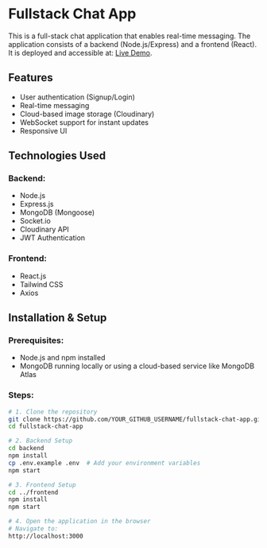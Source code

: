# Fullstack Chat App

This is a full-stack chat application that enables real-time messaging. The application consists of a backend (Node.js/Express) and a frontend (React). It is deployed and accessible at: [Live Demo](https://fullstack-chat-app-4fep.onrender.com).

## Features
- User authentication (Signup/Login)
- Real-time messaging
- Cloud-based image storage (Cloudinary)
- WebSocket support for instant updates
- Responsive UI

## Technologies Used
### Backend:
- Node.js
- Express.js
- MongoDB (Mongoose)
- Socket.io
- Cloudinary API
- JWT Authentication

### Frontend:
- React.js
- Tailwind CSS
- Axios

## Installation & Setup

### Prerequisites:
- Node.js and npm installed
- MongoDB running locally or using a cloud-based service like MongoDB Atlas

### Steps:
```bash
# 1. Clone the repository
git clone https://github.com/YOUR_GITHUB_USERNAME/fullstack-chat-app.git
cd fullstack-chat-app

# 2. Backend Setup
cd backend
npm install
cp .env.example .env  # Add your environment variables
npm start

# 3. Frontend Setup
cd ../frontend
npm install
npm start

# 4. Open the application in the browser
# Navigate to:
http://localhost:3000

